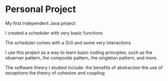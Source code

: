 # Personal Project
My first independent Java project 

I created a scheduler with very basic functions

The scheduler comes with a GUI and some very interactions

I use this project as a way to learn basic coding principles, such as the observer pattern, the composite pattern, the singleton pattern, and more.

The software theory I studied include:
  the benefits of abstraction
  the use of exceptions
  the theory of cohesion and coupling
